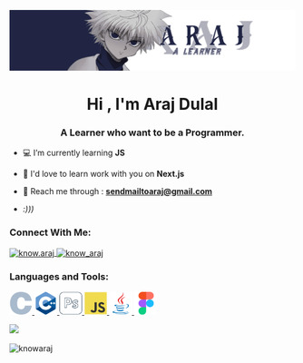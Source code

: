 ![logo](https://github.com/knowaraj/knowaraj/blob/main/banner.png)
<h1 align="center">Hi , I'm Araj Dulal</h1>
<h3 align="center">A Learner who want to be a Programmer.</h3>

- 💻 I’m currently learning **JS**

- 🤝 I'd love to learn work with you on **Next.js**

- 📩 Reach me through : **sendmailtoaraj@gmail.com**

- *:)))*

<h3 align="left">Connect With Me:</h3>
<p align="left">
  <a href="https://fb.com/know.araj" target="blank">
    <img align="center" src="https://raw.githubusercontent.com/rahuldkjain/github-profile-readme-generator/master/src/images/icons/Social/facebook.svg" alt="know.araj" height="30" width="40" />
  </a>
  <a href="https://instagram.com/know_araj" target="blank">
    <img align="center" src="https://raw.githubusercontent.com/rahuldkjain/github-profile-readme-generator/master/src/images/icons/Social/instagram.svg" alt="know_araj" height="30" width="40" />
  </a>
</p>


<h3 align="left">Languages and Tools:</h3>
<p align="left">
  <a href="https://www.cprogramming.com/" target="_blank" rel="noreferrer">
    <img src="https://raw.githubusercontent.com/devicons/devicon/master/icons/c/c-original.svg" alt="c" width="40" height="40"/>
  </a>
  <a href="https://www.w3schools.com/cpp/" target="_blank" rel="noreferrer">
    <img src="https://raw.githubusercontent.com/devicons/devicon/master/icons/cplusplus/cplusplus-original.svg" alt="cplusplus" width="40" height="40"/>
  </a>
  <a href="https://www.photoshop.com/en" target="_blank" rel="noreferrer">
    <img src="https://raw.githubusercontent.com/devicons/devicon/master/icons/photoshop/photoshop-line.svg" alt="photoshop" width="40" height="40"/>
  </a>
  <a href="https://developer.mozilla.org/en-US/docs/Web/JavaScript" target="_blank" rel="noreferrer">
    <img src="https://raw.githubusercontent.com/devicons/devicon/master/icons/javascript/javascript-original.svg" alt="javascript" width="40" height="40"/>
  </a>
  <a href="https://www.oracle.com/java/" target="_blank" rel="noreferrer">
    <img src="https://raw.githubusercontent.com/devicons/devicon/master/icons/java/java-original.svg" alt="java" width="40" height="40"/>
  </a>
  <a href="https://www.figma.com/" target="_blank" rel="noreferrer">
    <img src="https://raw.githubusercontent.com/devicons/devicon/master/icons/figma/figma-original.svg" alt="figma" width="40" height="40"/>
  </a>
</p>


[![](https://visitcount.itsvg.in/api?id=knowaraj&icon=0&color=0)](https://visitcount.itsvg.in)

<p><img align="center" src="https://github-readme-stats.vercel.app/api/top-langs?username=knowaraj&show_icons=true&locale=en&layout=compact" alt="knowaraj" /></p>
